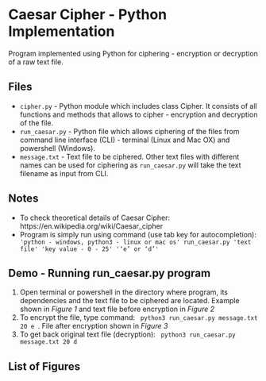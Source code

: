 # Caesar Cipher - Python Implementation

Program implemented using Python for ciphering - encryption or decryption of a raw text file.

## Files
<ul> 
  <li> <code>cipher.py</code> - Python module which includes class Cipher. It consists of all functions and methods that allows to cipher - encryption and decryption of the file.
  </li>
  <li> <code>run_caesar.py</code> - Python file which allows ciphering of the files from command line interface (CLI) - terminal (Linux and Mac OX) and powershell (Windows).
  </li>
  <li> <code>message.txt</code> - Text file to be ciphered. Other text files with different names can be used for ciphering as   <code>run_caesar.py</code> will take the text filename as input from CLI.
  </li>
</ul>

## Notes

<ul>
  <li> To check theoretical details of Caesar Cipher: https://en.wikipedia.org/wiki/Caesar_cipher </li>
  <li> Program is simply run using command (use tab key for autocompletion):  <code> 'python - windows, python3 - linux or mac os' run_caesar.py 'text file' 'key value - 0 - 25' '‘e’ or ‘d’'</code></li>
</ul>

## Demo - Running run_caesar.py program

<ol>
  <li>Open terminal or powershell in the directory where program, its dependencies and the text file to be ciphered are located. Example shown in <i>Figure 1</i> and text file before encryption in <i>Figure 2</i></li>
  <li>To encrypt the file, type command: <code> python3 run_caesar.py message.txt 20 e </code>. File after encryption shown in <i>Figure 3</i></li>
  <li>To get back original text file (decryption): <code> python3 run_caesar.py message.txt 20 d </code></li>
</ol>

## List of Figures
